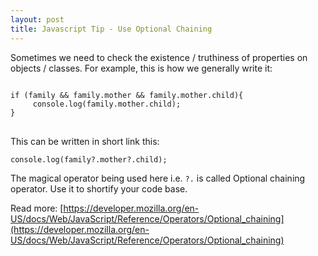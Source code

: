 ```yaml
---
layout: post
title: Javascript Tip - Use Optional Chaining
---
```


Sometimes we need to check the existence / truthiness of properties on objects / classes. For example, this is how we generally write it:

<pre>
<code>
if (family && family.mother && family.mother.child){
     console.log(family.mother.child);
}
</code>
</pre>


This can be written in short link this:

`console.log(family?.mother?.child);`

The magical operator being used here i.e. `?.` is called Optional chaining operator. Use it to shortify your code base.

Read more: [https://developer.mozilla.org/en-US/docs/Web/JavaScript/Reference/Operators/Optional_chaining](https://developer.mozilla.org/en-US/docs/Web/JavaScript/Reference/Operators/Optional_chaining)